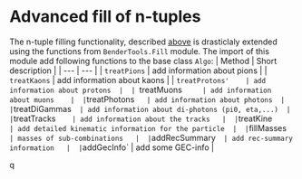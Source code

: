 # Advanced fill of n-tuples 

The n-tuple filling functionality, described [above](getting-started/firstalgorithms.md) is 
drasticlaly extended using the functions from `BenderTools.Fill` module.
The import of this module  add following functions to the base class `Algo`:
|  Method           |  Short description   | 
| ---               |  ---                 | 
| `treatPions`      | add information about pions    |
| `treatKaons`      | add information about kaons    | 
| `treatProtons'    | add information about protons  | 
| `treatMuons`      | add information about muons    | 
| `treatPhotons`    | add information about photons  | 
| `treatDiGammas`   | add information about di-photons (pi0, eta,...)  | 
| `treatTracks`     | add information about the tracks   | 
| `treatKine`       | add detailed kinematic information for the particle  | 
| `fillMasses`      | masses of sub-combinations   | 
| `addRecSummary`   | add rec-summary information   | 
| `addGecInfo`      | add some GEC-info  | 

q